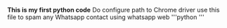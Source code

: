 **This is my first python code**
Do configure path to Chrome driver
use this file to spam any Whatsapp contact using whatsapp web
'''python <source to file>'''
